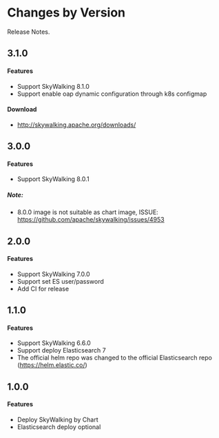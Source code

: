 Changes by Version
==================
Release Notes.

3.1.0
------------------

#### Features
- Support SkyWalking 8.1.0
- Support enable oap dynamic configuration through k8s configmap

#### Download
- http://skywalking.apache.org/downloads/

3.0.0
------------------

#### Features
- Support SkyWalking 8.0.1

##### Note: 
- 8.0.0 image is not suitable as chart image, ISSUE: https://github.com/apache/skywalking/issues/4953

2.0.0
------------------

#### Features
- Support SkyWalking 7.0.0
- Support set ES user/password
- Add CI for release

1.1.0
------------------

#### Features
- Support SkyWalking 6.6.0
- Support deploy Elasticsearch 7
- The official helm repo was changed to the official Elasticsearch repo (https://helm.elastic.co/)

1.0.0
------------------

#### Features
- Deploy SkyWalking by Chart
- Elasticsearch deploy optional
